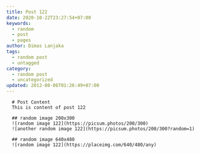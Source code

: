 ```yaml
---
title: Post 122
date: 2020-10-22T23:27:54+07:00
keywords:
  - random
  - post
  - pages
author: Dimas Lanjaka
tags:
  - random post
  - untagged
category:
  - random post
  - uncategorized
updated: 2012-08-06T01:26:49+07:00
---
```


      # Post Content
      This is content of post 122

      ## random image 200x300
      ![random image 122](https://picsum.photos/200/300)
      ![another random image 122](https://picsum.photos/200/300?random=1)

      ## random image 640x480
      ![random image 122](https://placeimg.com/640/480/any)
      